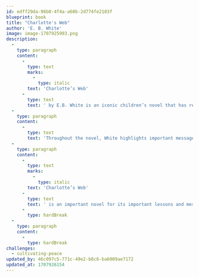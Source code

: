 ```yaml
---
id: edff29da-96b0-4f4a-a60b-2d774fe2103f
blueprint: book
title: "Charlotte's Web"
author: 'E. B. White'
image: image-1707925993.png
description:
  -
    type: paragraph
    content:
      -
        type: text
        marks:
          -
            type: italic
        text: 'Charlotte’s Web'
      -
        type: text
        text: ' by E.B. White is an iconic children’s novel that has remained popular since its first publication in 1952. The novel follows Wilbur the pig as he is taken away from his home on the farm and thrust into the harsh world of the county fair. His only friend is Charlotte, a wise old spider who befriends Wilbur and helps him out of his many sticky situations. Together, they make a formidable duo, and it is Charlotte’s selfless sacrifice that eventually saves Wilbur from being slaughtered.'
  -
    type: paragraph
    content:
      -
        type: text
        text: 'Throughout the novel, White highlights important messages about friendship, loyalty, and respect. He also touches upon themes of mortality, destiny, and finding one’s place in the world. White’s writing style is simple yet beautiful, and his characters are easy to relate to. He uses vivid descriptions to bring the rural setting to life, and this contributes to the overall charm of the novel.'
  -
    type: paragraph
    content:
      -
        type: text
        marks:
          -
            type: italic
        text: 'Charlotte’s Web'
      -
        type: text
        text: ' is an important novel for its important lessons and messages, as well as its vivid descriptions and memorable characters. It is a story that can be enjoyed by both children and adults alike and continues to captivate readers even after almost 70 years.'
      -
        type: hardBreak
  -
    type: paragraph
    content:
      -
        type: hardBreak
challenges:
  - cultivating-peace
updated_by: 46c097c5-771c-49e2-b8c6-ba6009ae7172
updated_at: 1707926154
---
```

